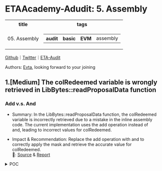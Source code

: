 # ETAAcademy-Adudit: 5. Assembly

<table>
  <tr>
    <th>title</th>
    <th>tags</th>
  </tr>
  <tr>
    <td>05. Assembly</td>
    <td>
      <table>
        <tr>
          <th>audit</th>
          <th>basic</th>
          <th>EVM</th>
          <td>assembly</td>
        </tr>
      </table>
    </td>
  </tr>
</table>

[Github](https://github.com/ETAAcademy)｜[Twitter](https://twitter.com/ETAAcademy)｜[ETA-Audit](https://github.com/ETAAcademy/ETAAcademy-Audit)

Authors: [Evta](https://twitter.com/pwhattie), looking forward to your joining

## 1.[Medium] The colRedeemed variable is wrongly retrieved in LibBytes::readProposalData function

### Add v.s. And

- Summary: In the LibBytes::readProposalData function, the colRedeemed variable is incorrectly retrieved due to a mistake in the inline assembly code. The current implementation uses the add operation instead of and, leading to incorrect values for colRedeemed.

- Impact & Recommendation: Replace the add operation with and to correctly apply the mask and retrieve the accurate value for colRedeemed.
  <br> 🐬: [Source](https://code4rena.com/reports/2024-03-dittoeth#m-03-the-colredeemed-variable-is-wrongly-retrieved-in-libbytesreadproposaldata-function) & [Report](https://code4rena.com/reports/2024-03-dittoeth)

<details><summary>POC</summary>

```solidity
contract TestAssembly is Test {
    Assembly asm = new Assembly();
    uint256 testFullWord = 0x1234599990abcdef1234567890abcdef1234567890abcdef1234567890abcdef;
    function test_assembly() external view {
        assert(asm.incorrectColRedeemed(testFullWord) < asm.correctColRedeemed(testFullWord));
        console.log('Incorrect:', asm.incorrectColRedeemed(testFullWord));
        console.log('Correct: ', asm.correctColRedeemed(testFullWord));
    }

```

</details>
